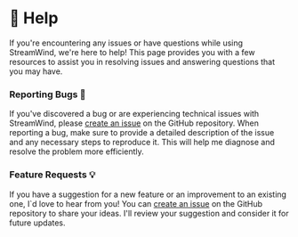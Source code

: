 # 🚁 Help

If you're encountering any issues or have questions while using StreamWind, we're here to help! This page provides you with a few resources to assist you in resolving issues and answering questions that you may have.

### Reporting Bugs 🐛

If you've discovered a bug or are experiencing technical issues with StreamWind, please [create an issue](https://github.com/nikolailehbrink/streamwind/issues) on the GitHub repository. When reporting a bug, make sure to provide a detailed description of the issue and any necessary steps to reproduce it. This will help me diagnose and resolve the problem more efficiently.

### Feature Requests 💡

If you have a suggestion for a new feature or an improvement to an existing one, I\`d love to hear from you! You can [create an issue](https://github.com/nikolailehbrink/streamwind/issues) on the GitHub repository to share your ideas. I'll review your suggestion and consider it for future updates.
